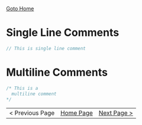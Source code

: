 [Goto Home](../README.md)

# Single Line Comments

```go
// This is single line comment
```

# Multiline Comments

```go
/* This is a
  multiline comment
*/
```

|  |  |  |
| --- | --- | --- |
| < Previous Page | [Home Page](../README.md) | [Next Page >](./console-io.md) |
